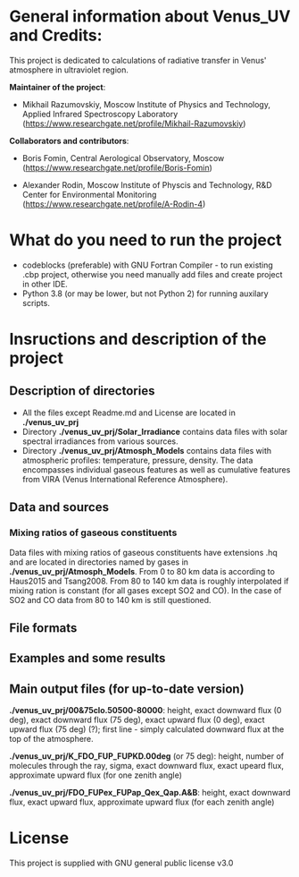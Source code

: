 # General information about Venus_UV and Credits:
This project is dedicated to calculations of radiative transfer in Venus' atmosphere in ultraviolet region.

**Maintainer of the project**: 

- Mikhail Razumovskiy, Moscow Institute of Physics and Technology, Applied Infrared Spectroscopy Laboratory
(https://www.researchgate.net/profile/Mikhail-Razumovskiy)

**Collaborators and contributors**:

- Boris Fomin, Central Aerological Observatory, Moscow
(https://www.researchgate.net/profile/Boris-Fomin)


- Alexander Rodin, Moscow Institute of Physcis and Technology, R&D Center for Environmental Monitoring
(https://www.researchgate.net/profile/A-Rodin-4)


# What do you need to run the project
 
- codeblocks (preferable) with GNU Fortran Compiler - to run existing .cbp project, otherwise you need manually add files and create project in other IDE.
- Python 3.8 (or may be lower, but not Python 2) for running auxilary scripts.

# Insructions and description of the project

## Description of directories

-  All the files except Readme.md and License are located in **./venus_uv_prj**
-  Directory **./venus_uv_prj/Solar_Irradiance** contains data files with solar spectral irradiances from various sources.
-  Directory **./venus_uv_prj/Atmosph_Models** contains data files with atmospheric profiles: temperature, pressure, density. The data encompasses individual gaseous features as well as cumulative features from VIRA (Venus International Reference Atmosphere).

## Data and sources

### Mixing ratios of gaseous constituents

Data files with mixing ratios of gaseous constituents have extensions .hq and are located in directories named by gases in **./venus_uv_prj/Atmosph_Models**. From 0 to 80 km data is according to Haus2015 and Tsang2008. From 80 to 140 km data is roughly interpolated if mixing ration is constant (for all gases except SO2 and CO). In the case of SO2 and CO data from 80 to 140 km is still questioned.

## File formats

## Examples and some results

## Main output files (for up-to-date version)
**./venus_uv_prj/00&75clo.50500-80000**: height, exact downward flux (0 deg), exact downward flux (75 deg), exact upward flux (0 deg), exact upward flux (75 deg) (?); first line - simply calculated downward flux at the top of the atmosphere.

**./venus_uv_prj/K_FDO_FUP_FUPKD.00deg** (or 75 deg): height, number of molecules through the ray, sigma, exact downward flux, exact upeard flux, approximate upward flux (for one zenith angle)

**./venus_uv_prj/FDO_FUPex_FUPap_Qex_Qap.A&B**: height, exact downward flux, exact upward flux, approximate upward flux (for each zenith angle)

# License

This project is supplied with GNU general public license v3.0
